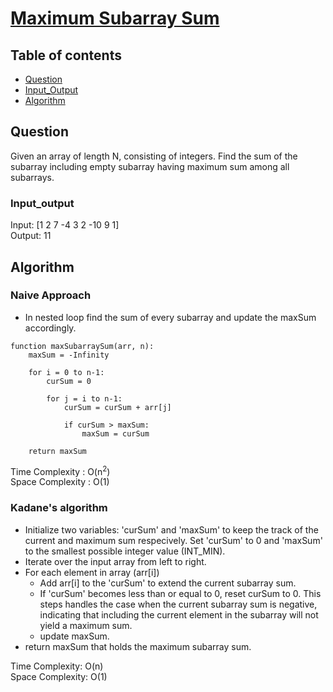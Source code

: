 # [Maximum Subarray Sum](https://www.codingninjas.com/codestudio/problems/maximum-subarray-sum_8230694?challengeSlug=striver-sde-challenge&leftPanelTab=1)

## Table of contents

- [Question](#question)
- [Input_Output](#input_output)
- [Algorithm](#algorithm)

## Question
Given an array of length N, consisting of integers. Find the sum of the subarray including empty subarray having maximum sum among all subarrays.

### Input_output
Input: [1 2 7 -4 3 2 -10 9 1] </br>
Output: 11

## Algorithm

### Naive Approach
- In nested loop find the sum of every subarray and update the maxSum accordingly.

```
function maxSubarraySum(arr, n):
    maxSum = -Infinity

    for i = 0 to n-1:
        curSum = 0
        
        for j = i to n-1:
            curSum = curSum + arr[j]
            
            if curSum > maxSum:
                maxSum = curSum
                
    return maxSum

```

Time Complexity : O(n<sup>2</sup>)</br>
Space Complexity : O(1)

### Kadane's algorithm
- Initialize two variables: 'curSum' and 'maxSum' to keep the track of the current and maximum sum respecively. Set 'curSum' to 0 and 'maxSum' to the smallest possible integer value (INT_MIN).
- Iterate over the input array from left to right.
- For each element in array (arr[i])
    - Add arr[i] to the 'curSum' to extend the current subarray sum.
    - If 'curSum' becomes less than or equal to 0, reset curSum to 0. This steps handles the case when the current subarray sum is negative, indicating that including the current element in the subarray will not yield a maximum sum.
    - update maxSum.
- return maxSum that holds the maximum subarray sum.

Time Complexity: O(n)</br>
Space Complexity: O(1)
